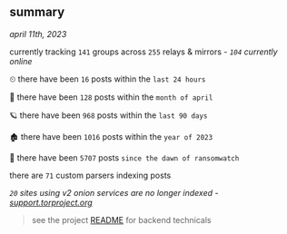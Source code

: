 
## summary
_april 11th, 2023_

currently tracking `141` groups across `255` relays & mirrors - _`104` currently online_

⏲ there have been `16` posts within the `last 24 hours`

🦈 there have been `128` posts within the `month of april`

🪐 there have been `968` posts within the `last 90 days`

🏚 there have been `1016` posts within the `year of 2023`

🦕 there have been `5707` posts `since the dawn of ransomwatch`

there are `71` custom parsers indexing posts

_`20` sites using v2 onion services are no longer indexed - [support.torproject.org](https://support.torproject.org/onionservices/v2-deprecation/)_

> see the project [README](https://github.com/joshhighet/ransomwatch#ransomwatch--) for backend technicals
